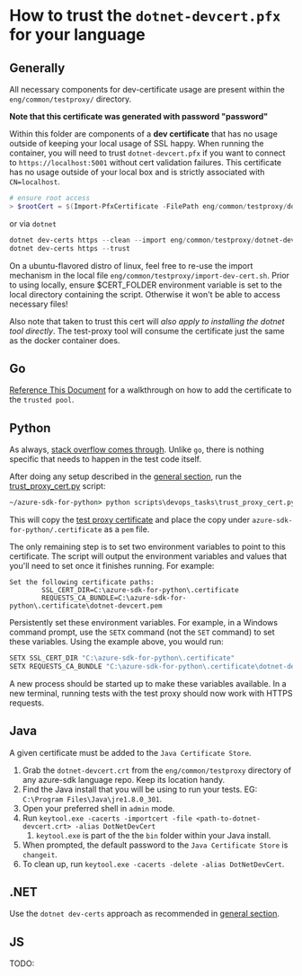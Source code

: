 # How to trust the `dotnet-devcert.pfx` for your language

## Generally

All necessary components for dev-certificate usage are present within the `eng/common/testproxy/` directory.

**Note that this certificate was generated with password "password"**

Within this folder are components of a **dev certificate** that has no usage outside of keeping your local usage of SSL happy. When running the container, you will need to trust `dotnet-devcert.pfx` if you want to connect to `https://localhost:5001` without cert validation failures. This certificate has no usage outside of your local box and is strictly associated with `CN=localhost`.

```powershell
# ensure root access
> $rootCert = $(Import-PfxCertificate -FilePath eng/common/testproxy/dotnet-devcert.pfx -CertStoreLocation 'Cert:\LocalMachine\Root')
```

or via `dotnet`

```powershell
dotnet dev-certs https --clean --import eng/common/testproxy/dotnet-devcert.pfx --password="password"
dotnet dev-certs https --trust
```

On a ubuntu-flavored distro of linux, feel free to re-use the import mechanism in the local file `eng/common/testproxy/import-dev-cert.sh`. Prior to using locally, ensure $CERT_FOLDER environment variable is set to the local directory containing the script. Otherwise it won't be able to access necessary files!

Also note that taken to trust this cert will _also apply to installing the dotnet tool directly_. The test-proxy tool will consume the certificate just the same as the docker container does.

## Go

[Reference This Document](https://forfuncsake.github.io/post/2017/08/trust-extra-ca-cert-in-go-app/) for a walkthrough on how to add the certificate to the `trusted pool`.

## Python

As always, [stack overflow comes through](https://stackoverflow.com/a/39358282). Unlike `go`, there is nothing specific that needs to happen in the test code itself.

After doing any setup described in the [general section](#generally), run the
[trust_proxy_cert.py](https://github.com/Azure/azure-sdk-for-python/blob/main/scripts/devops_tasks/trust_proxy_cert.py) script:
```cmd
~/azure-sdk-for-python> python scripts\devops_tasks\trust_proxy_cert.py
```

This will copy the [test proxy certificate](https://github.com/Azure/azure-sdk-for-python/blob/main/eng/common/testproxy/dotnet-devcert.crt) and place the copy
under `azure-sdk-for-python/.certificate` as a `pem` file.

The only remaining step is to set two environment variables to point to this certificate. The script will output the environment variables and values that you'll
need to set once it finishes running. For example:
```
Set the following certificate paths:
        SSL_CERT_DIR=C:\azure-sdk-for-python\.certificate
        REQUESTS_CA_BUNDLE=C:\azure-sdk-for-python\.certificate\dotnet-devcert.pem
```

Persistently set these environment variables. For example, in a Windows command prompt, use the `SETX` command (not the `SET` command) to set these variables.
Using the example above, you would run:
```cmd
SETX SSL_CERT_DIR "C:\azure-sdk-for-python\.certificate"
SETX REQUESTS_CA_BUNDLE "C:\azure-sdk-for-python\.certificate\dotnet-devcert.pem"
```

A new process should be started up to make these variables available. In a new terminal, running tests with the test proxy should now work with HTTPS requests.

## Java

A given certificate must be added to the `Java Certificate Store`.

1. Grab the `dotnet-devcert.crt` from the `eng/common/testproxy` directory of any azure-sdk language repo. Keep its location handy.
2. Find the Java install that you will be using to run your tests. EG: `C:\Program Files\Java\jre1.8.0_301`.
3. Open your preferred shell in `admin` mode.
4. Run `keytool.exe -cacerts -importcert -file <path-to-dotnet-devcert.crt> -alias DotNetDevCert`
   1. `keytool.exe` is part of the the `bin` folder within your Java install.
5. When prompted, the default password to the `Java Certificate Store` is `changeit`.
6. To clean up, run `keytool.exe -cacerts -delete -alias DotNetDevCert`.

## .NET

Use the `dotnet dev-certs` approach as recommended in [general section](#generally).

## JS

TODO:

